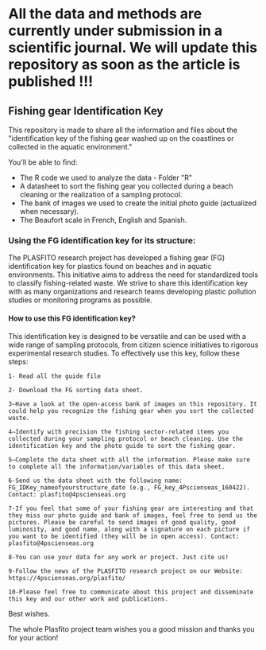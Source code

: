 
# All the data and methods are currently under submission in a scientific journal. We will update this repository as soon as the article is published !!!

## Fishing gear Identification Key

This repository is made to share all the information and files about the "identification key of the fishing gear washed up on the coastlines or collected in the aquatic environment." 

You'll be able to find:
  - The R code we used to analyze the data - Folder "R"
  - A datasheet to sort the fishing gear you collected during a beach cleaning or the realization of a sampling protocol. 
  - The bank of images we used to create the initial photo guide (actualized when necessary). 
  - The Beaufort scale in French, English and Spanish.

### Using the FG identification key for its structure:

The PLASFITO research project has developed a fishing gear (FG) identification key for plastics found on beaches and in aquatic environments. This initiative aims to address the need for standardized tools to classify fishing-related waste. We strive to share this identification key with as many organizations and research teams developing plastic pollution studies or monitoring programs as possible.

#### How to use this FG identification key?

This identification key is designed to be versatile and can be used with a wide range of sampling protocols, from citizen science initiatives to rigorous experimental research studies. To effectively use this key, follow these steps:

    1- Read all the guide file
    
    2- Download the FG sorting data sheet.
    
    3—Have a look at the open-access bank of images on this repository. It could help you recognize the fishing gear when you sort the collected waste. 
    
    4—Identify with precision the fishing sector-related items you collected during your sampling protocol or beach cleaning. Use the identification key and the photo guide to sort the fishing gear. 
    
    5—Complete the data sheet with all the information. Please make sure to complete all the information/variables of this data sheet. 
    
    6-Send us the data sheet with the following name: FG_IDKey_nameofyourstructure_date (e.g., FG_key_4Pscienseas_160422). Contact: plasfito@4pscienseas.org
    
    7-If you feel that some of your fishing gear are interesting and that they miss our photo guide and bank of images, feel free to send us the pictures. Please be careful to send images of good quality, good luminosity, and good name, along with a signature on each picture if you want to be identified (they will be in open access). Contact: plasfito@4pscienseas.org
    
    8-You can use your data for any work or project. Just cite us!
    
    9-Follow the news of the PLASFITO research project on our Website: https://4pscienseas.org/plasfito/  
    
    10-Please feel free to communicate about this project and disseminate this key and our other work and publications. 

Best wishes.

The whole Plasfito project team wishes you a good mission and thanks you for your action!

